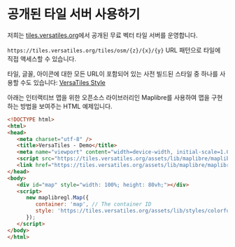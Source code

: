 # 공개된 타일 서버 사용하기

저희는 [tiles.versatiles.org](https://tiles.versatiles.org)에서 공개된 무료 벡터 타일 서버를 운영합니다.

`https://tiles.versatiles.org/tiles/osm/{z}/{x}/{y}` URL 패턴으로 타일에 직접 액세스할 수 있습니다.

타일, 글꼴, 아이콘에 대한 모든 URL이 포함되어 있는 사전 빌드된 스타일 중 하나를 사용할 수도 있습니다: [VersaTiles Style](https://github.com/versatiles-org/versatiles-style/releases/latest/)

아래는 인터랙티브 맵을 위한 오픈소스 라이브러리인 Maplibre를 사용하여 맵을 구현하는 방법을 보여주는 HTML 예제입니다.
```html
<!DOCTYPE html>
<html>
<head>
   <meta charset="utf-8" />
   <title>VersaTiles - Demo</title>
   <meta name="viewport" content="width=device-width, initial-scale=1.0" />
   <script src="https://tiles.versatiles.org/assets/lib/maplibre/maplibre-gl.js"></script>
   <link href="https://tiles.versatiles.org/assets/lib/maplibre/maplibre-gl.css" rel="stylesheet" />
</head>
<body>
   <div id="map" style="width: 100%; height: 80vh;"></div>
   <script>
      new maplibregl.Map({
         container: 'map', // The container ID
         style: 'https://tiles.versatiles.org/assets/lib/styles/colorful/style.json' // Style URL
      });
   </script>
</body>
</html>
```

